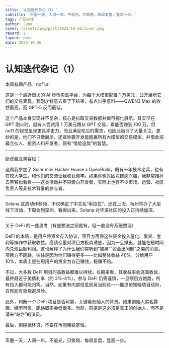 ```yaml
---
title: '认知迭代杂记（1）'
subtitle: '币圈一天，人间一年。不追光，只筑塔，每周复盘，登高一步。'
tags: 产品经理
author: June
cover: /assets/img/post/2025-10-26/cover.png
reward: 1
layout: post
date: 2025-10-26
---
```


# 认知迭代杂记（1）

本周有趣产品：nof1.ai

这是一个最近很火的 AI 炒币实盘平台，为每个大模型配置 1 万美元，公开展示它们的交易表现。我刚才特意去看了下结果，有点出乎意料——QWEN3 Max 的收益最高，而 GPT-5 反而最低。

这个产品本身实现并不复杂，核心是拉取交易数据并做可视化展示。其实早在 GPT 刚火时，就有人尝试用 1 万美元跟从 GPT 交易，看能否赚到 100 万。但 nof1 的视觉呈现更具冲击力，而且满足吃瓜的需求，也因此吸引了大量关注。更妙的是，他们不只做展示，还宣称要开发能跑赢所有大模型的交易模型，并借此招募合伙人、投资人和开发者，颇有“借势造势”的智慧。

---

卧虎藏龙黑客松：

这周我参加了 Solar mini Hacker House x OpenBuild。既有十年技术老兵，也有在校大学生。和他们的交流让我收获颇丰。如果你也对区块链感兴趣，我非常推荐去黑客松看看——这类活动并不只面向开发者，实际上也有不少市场、运营、社区负责人等非技术背景的参与者。

---

Solana 这周动作频频，不仅确定了中文名“索拉拉”，还在上海、杭州举办了大型线下活动，下周会到深圳。看得出来，Solana 对华语社区的投入正持续加深。

---

关于 DeFi 的一些思考（有些想法之前就有，但一直没有系统整理）

DeFi 的本质，是用户将资金存入协议，项目方再将这些资金投入量化、借贷、套利等操作中获取收益。高锁仓量对项目方极具诱惑，因为一旦撤出，就能在短时间内兑现巨额利润。这也解释了为什么我们常听到“被黑”“资金出问题”之类的消息。项目方不跑路，往往是因为他们赚得更多——比如整体收益 40%，分给用户 10%，本质上是在用用户的资金为自己赚钱，稳赚不赔。

不过，大多数 DeFi 项目的高收益都难以持续。长期来看，其收益率会逐渐收敛，最终趋近于美债利率（约 3%–4%）。参与 DeFi 仍需谨慎，一旦项目方跑路，所有投入都可能归零。当然，如果有内部信息则另当别论——能提前知晓项目动向，自然能有效规避风险。

此外，判断一个 DeFi 项目是否可靠，关键看创始人的背景。如果创始人实名露面、经历可信，跑路概率会低很多。当然，前提是这必须是真正的创始人，而不是请来“站台”的演员。

最后，别碰循环贷，不要在币圈赌稳定性。

---

币圈一天，人间一年。不追光，只筑塔，每周复盘，登高一步。